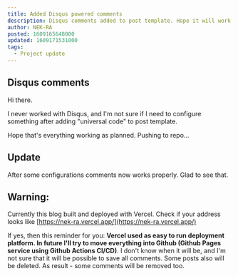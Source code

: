 ```yaml
---
title: Added Disqus powered comments
description: Disqus comments added to post template. Hope it will work nice...
author: NEK-RA
posted: 1609165648000
updated: 1609171531000
tags: 
  - Project update
---
```

## Disqus comments

Hi there.

I never worked with Disqus, and I'm not sure if I need to configure something after adding "universal code" to post template.

Hope that's everything working as planned. Pushing to repo...

## Update

After some configurations comments now works properly. Glad to see that.

## Warning:

Currently this blog built and deployed with Vercel. Check if your address looks like [https://nek-ra.vercel.app/](https://nek-ra.vercel.app/)

If yes, then this reminder for you: **Vercel used as easy to run deployment platform. In future I'll try to move everything into Github (Github Pages service using Github Actions CI/CD)**. I don't know when it will be, and I'm not sure that it will be possible to save all comments. Some posts also will be deleted. As result - some comments will be removed too.